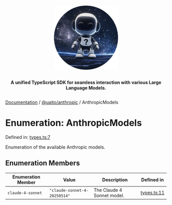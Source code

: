 <div style="display:flex; flex-direction:column; align-items:center;">
<p align="center">
  <img src="../UAITO.png" alt="UAITO Logo" width="200"/>
</p>

<p align="center">
  <strong>A unified TypeScript SDK for seamless interaction with various Large Language Models.</strong>
</p>
</div>

[Documentation](README.md) / [@uaito/anthropic](@uaito.anthropic.md) / AnthropicModels

# Enumeration: AnthropicModels

Defined in: [types.ts:7](https://github.com/elribonazo/uaito/blob/72573bbc3726a270f775ca1678ea7e537c70665d/packages/anthropic/src/types.ts#L7)

Enumeration of the available Anthropic models.

## Enumeration Members

| Enumeration Member | Value | Description | Defined in |
| ------ | ------ | ------ | ------ |
| <a id="claude-4-sonnet"></a> `claude-4-sonnet` | `"claude-sonnet-4-20250514"` | The Claude 4 Sonnet model. | [types.ts:11](https://github.com/elribonazo/uaito/blob/72573bbc3726a270f775ca1678ea7e537c70665d/packages/anthropic/src/types.ts#L11) |

